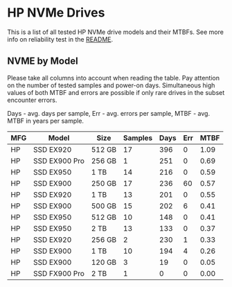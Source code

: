 HP NVMe Drives
==============

This is a list of all tested HP NVMe drive models and their MTBFs. See more
info on reliability test in the [README](https://github.com/linuxhw/SMART).

NVME by Model
------------

Please take all columns into account when reading the table. Pay attention on the
number of tested samples and power-on days. Simultaneous high values of both MTBF
and errors are possible if only rare drives in the subset encounter errors.

Days - avg. days per sample,
Err  - avg. errors per sample,
MTBF - avg. MTBF in years per sample.

| MFG       | Model              | Size   | Samples | Days  | Err   | MTBF |
|-----------|--------------------|--------|---------|-------|-------|------|
| HP        | SSD EX920          | 512 GB | 17      | 396   | 0     | 1.09   |
| HP        | SSD EX900 Pro      | 256 GB | 1       | 251   | 0     | 0.69   |
| HP        | SSD EX950          | 1 TB   | 14      | 216   | 0     | 0.59   |
| HP        | SSD EX900          | 250 GB | 17      | 236   | 60    | 0.57   |
| HP        | SSD EX920          | 1 TB   | 13      | 201   | 0     | 0.55   |
| HP        | SSD EX900          | 500 GB | 15      | 202   | 6     | 0.41   |
| HP        | SSD EX950          | 512 GB | 10      | 148   | 0     | 0.41   |
| HP        | SSD EX950          | 2 TB   | 13      | 133   | 0     | 0.37   |
| HP        | SSD EX920          | 256 GB | 2       | 230   | 1     | 0.33   |
| HP        | SSD EX900          | 1 TB   | 10      | 194   | 4     | 0.26   |
| HP        | SSD EX900          | 120 GB | 3       | 19    | 0     | 0.05   |
| HP        | SSD FX900 Pro      | 2 TB   | 1       | 0     | 0     | 0.00   |
